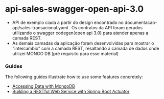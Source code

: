 # api-sales-swagger-open-api-3.0
- API de exemplo ciada a partir do design encontrado no documentacao-api/sales-transacional.yaml . 
  Os contratos da API foram gerados utilizando o swagger codegen(open api 3.0) para atender apenas a camada REST.
- As demais camadas da aplicação foram desenvolvidas para mostrar o "intercambio" com a camada REST, resaltando a camada de dados onde utilizei MONGO DB (pré requisito para esse material)

### Guides
The following guides illustrate how to use some features concretely:

* [Accessing Data with MongoDB](https://spring.io/guides/gs/accessing-data-mongodb/)
* [Building a RESTful Web Service with Spring Boot Actuator](https://spring.io/guides/gs/actuator-service/)


